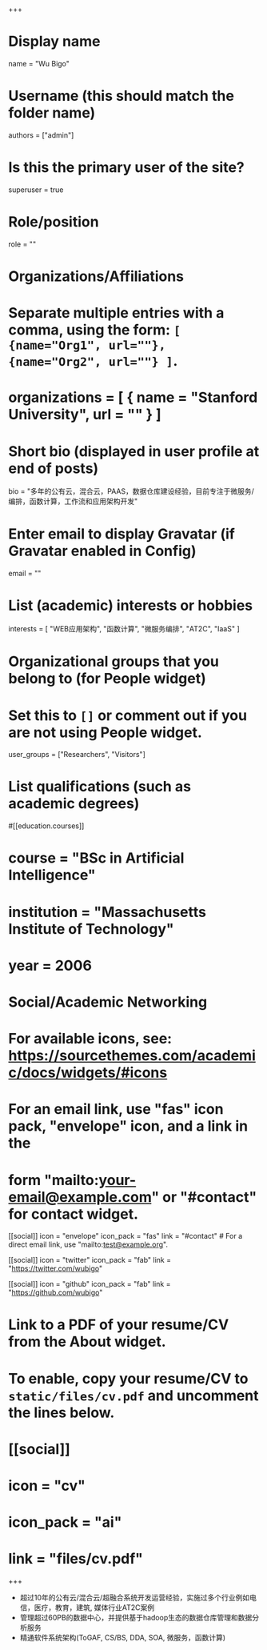 +++
# Display name
name = "Wu Bigo"

# Username (this should match the folder name)
authors = ["admin"]

# Is this the primary user of the site?
superuser = true

# Role/position
role = ""

# Organizations/Affiliations
#   Separate multiple entries with a comma, using the form: `[ {name="Org1", url=""}, {name="Org2", url=""} ]`.
# organizations = [ { name = "Stanford University", url = "" } ]

# Short bio (displayed in user profile at end of posts)
bio = "多年的公有云，混合云，PAAS，数据仓库建设经验，目前专注于微服务/编排，函数计算，工作流和应用架构开发"

# Enter email to display Gravatar (if Gravatar enabled in Config)
email = ""

# List (academic) interests or hobbies
interests = [
  "WEB应用架构",
  "函数计算",
  "微服务编排",
  "AT2C",
  "IaaS"
]

# Organizational groups that you belong to (for People widget)
#   Set this to `[]` or comment out if you are not using People widget.
user_groups = ["Researchers", "Visitors"]

# List qualifications (such as academic degrees)
#[[education.courses]]
#  course = "BSc in Artificial Intelligence"
#  institution = "Massachusetts Institute of Technology"
#  year = 2006

# Social/Academic Networking
# For available icons, see: https://sourcethemes.com/academic/docs/widgets/#icons
#   For an email link, use "fas" icon pack, "envelope" icon, and a link in the
#   form "mailto:your-email@example.com" or "#contact" for contact widget.

[[social]]
  icon = "envelope"
  icon_pack = "fas"
  link = "#contact"  # For a direct email link, use "mailto:test@example.org".

[[social]]
  icon = "twitter"
  icon_pack = "fab"
  link = "https://twitter.com/wubigo"

[[social]]
  icon = "github"
  icon_pack = "fab"
  link = "https://github.com/wubigo"

# Link to a PDF of your resume/CV from the About widget.
# To enable, copy your resume/CV to `static/files/cv.pdf` and uncomment the lines below.
# [[social]]
#   icon = "cv"
#   icon_pack = "ai"
#   link = "files/cv.pdf"

+++

- 超过10年的公有云/混合云/超融合系统开发运营经验，实施过多个行业例如电信，医疗，教育，建筑, 媒体行业AT2C案例
- 管理超过60PB的数据中心，并提供基于hadoop生态的数据仓库管理和数据分析服务
- 精通软件系统架构(ToGAF, CS/BS, DDA, SOA, 微服务，函数计算)
